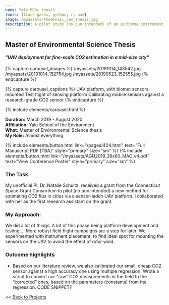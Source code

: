 ```yaml
---
name: Yale MESc thesis
tools: [trace gases, python, r, uav]
image: /myassets/thumbnail_uav_thesis.jpg
description: A pilot study (no pun intended) of an airborne instrument for estimating carbon dioxide flux in cities. 
---
```


## Master of Environmental Science Thesis ##
#### *"UAV deployment for fine-scale CO2 estimation in a mid-size city"* 


{% capture carousel_images %}
/myassets/20191014_143542.jpg
/myassets/20191014_152754.jpg
/myassets/20190523_152555.jpg
{% endcapture %}

{% capture carousel_captions %}
UAV platform, with biomet sensors mounted
Test flight of sensing platform
Calibrating mobile sensors against a research-grade CO2 sensor
{% endcapture %}

{% include elements/carousel.html %}


**Duration:** March 2019 - August 2020  
**Affiliation:** Yale School of the Environment  
**What:** Master of Environmental Science thesis  
**My Role:** Almost everything

{% include elements/button.html link="/pages/404.html" text="Full Manuscript PDF [TBA]" style="primary" size="sm" %}
{% include elements/button.html link="/myassets/AGU2019_36x60_MAO_v4.pdf" text="View Conference Poster" style="primary" size="sm" %}


### The Task:

My unofficial PI, Dr. Natalie Schultz, received a grant from the Connecticut Space Grant Consortium to pilot (no pun intended) a new method for estimating CO2 flux in cities via a sensor-laden UAV platform. I collaborated with her as the first research assistant on the grant. 

### My Approach:

We did a lot of things. A lot of this phase being platform development and testing…. More robust field flight campaigns are a step for later.
We experimented with instrument placement, to find ideal spot for mounting the sensors on the UAV to avoid the effect of rotor wind. 


### Outcome highlights
* Based on our literature review, we also calibrated our small, cheap CO2 sensor against a high accuracy one using multiple regression. Wrote a script to convert our “raw” CO2 measurements in the field to the “corrected” ones, based on the parameters (constants) from the regression. CODE SNIPPET? 

<< [Back to Projects](/projects/)